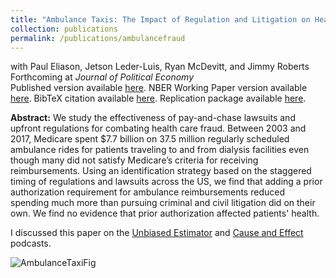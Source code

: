 ```yaml
---
title: "Ambulance Taxis: The Impact of Regulation and Litigation on Health Care Fraud"
collection: publications
permalink: /publications/ambulancefraud
---
```

with Paul Eliason, Jetson Leder-Luis, Ryan McDevitt, and Jimmy Roberts<br>
Forthcoming at _Journal of Political Economy_<br>
Published version available [here](https://rileyleague.github.io/files/Ambulance_Taxis_JPE.pdf). NBER Working Paper version available [here](https://rileyleague.github.io/files/w29491.pdf). BibTeX citation available [here](https://rileyleague.github.io/bibfiles/eliason2025ambulance.md). Replication package available [here](https://dataverse.harvard.edu/dataset.xhtml?persistentId=doi:10.7910/DVN/QAGBDM).

**Abstract:** We study the effectiveness of pay-and-chase lawsuits and upfront regulations for combating health care fraud. Between 2003 and 2017, Medicare spent $7.7 billion on 37.5 million regularly scheduled ambulance rides for patients traveling to and from dialysis facilities even though many did not satisfy Medicare’s criteria for receiving reimbursements. Using an identification strategy based on the staggered timing of regulations and lawsuits across the US, we find that adding a prior authorization requirement for ambulance reimbursements reduced spending much more than pursuing criminal and civil litigation did on their own. We find no evidence that prior authorization affected patients' health.

I discussed this paper on the [Unbiased Estimator](https://sites.duke.edu/medecon/s1e3-can-prior-authorization-stop-ambulance-taxis-riley-league/) and [Cause and Effect](https://www.youtube.com/watch?v=rPKPw0a0IrM) podcasts.

![AmbulanceTaxiFig](https://rileyleague.github.io/images/three_lines_arrow.png)
